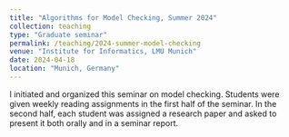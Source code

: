 ```yaml
---
title: "Algorithms for Model Checking, Summer 2024"
collection: teaching
type: "Graduate seminar"
permalink: /teaching/2024-summer-model-checking
venue: "Institute for Informatics, LMU Munich"
date: 2024-04-18
location: "Munich, Germany"
---
```


I initiated and organized this seminar on model checking.
Students were given weekly reading assignments in the first half of the seminar.
In the second half, each student was assigned a research paper and asked to present it both orally and in a seminar report.
